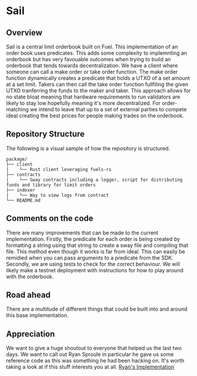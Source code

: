 # Sail

## Overview
Sail is a central limit orderbook built on Fuel. This implementation of an order book uses predicates. This adds some complexity to implemnting an orderbook 
but has very favouable outcomes when trying to build an orderbook that tends towards decentralization. We have a client where someone can call a make order
or take order function. The make order function dynamically creates a predicate that holds a UTXO of a set amount at a set limit. Takers can then call the
take order function fullfiling the given UTXO tranferring the funds to the maker and taker. This approach allows for no state bloat meaning that hardware
requirements to run validators are likely to stay low hopefully meaning it's more decentralized. For order-matching we intend to leave that up to a set of 
external parties to compete ideal creating the best prices for people making trades on the orderbook.

## Repository Structure

The following is a visual sample of how the repository is structured.

```
package/
├── client
|    └── Rust client leveraging fuels-rs
├── contracts
|    └── Sway contracts including a logger, script for distributing funds and library for limit orders
├── indexer
|    └── Way to view logs from contract
└── README.md
```
## Comments on the code
There are many improvements that can be made to the current implementation. Firstly, the predicate for each order is being created by formatting a string
using that string to create a sway file and compiling that file. This method even though it works is far from ideal. This can easily be remidied when you
can pass arguments to a predicate from the SDK. Secondly, we are using tests to check for the correct behaviour. We will likely make a testnet deployment
with instructions for how to play around with the orderbook.


## Road ahead
There are a multitude of different things that could be built into and around this base implementation.

## Appreciation
We want to give a huge shoutout to everyone that helped us the last two days. We want to call out Ryan Sproule in particular he gave us some reference code
as this was something he had been hacking on. It's worth taking a look at if this stuff interests you at all. [Ryan's Implementation](https://github.com/BlockchainCap/fuel-order-book)


